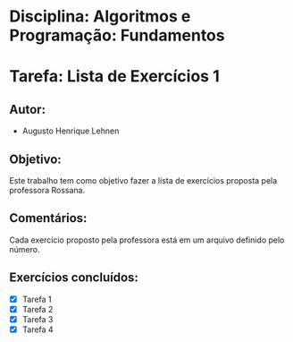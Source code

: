# Disciplina: Algoritmos e Programação: Fundamentos

# Tarefa: Lista de Exercícios 1

## Autor:
- Augusto Henrique Lehnen

## Objetivo:
Este trabalho tem como objetivo fazer a lista de exercícios proposta pela professora Rossana.

## Comentários:
Cada exercício proposto pela professora está em um arquivo definido pelo número.

## Exercícios concluídos:
- [x] Tarefa 1
- [x] Tarefa 2
- [x] Tarefa 3
- [x] Tarefa 4
